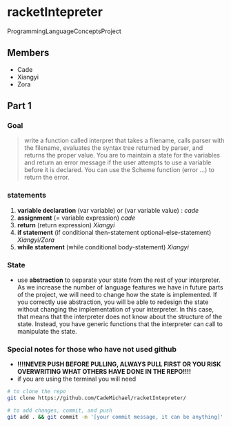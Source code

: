 # racketIntepreter
ProgrammingLanguageConceptsProject

## Members

- Cade 
- Xiangyi
- Zora 

## Part 1

### Goal

> write a function called interpret that takes a filename, calls parser with the filename, 
> evaluates the syntax tree returned by parser, and returns the proper value. You are to maintain a 
> state for the variables and return an error message if the user attempts to use a variable before it is 
> declared. You can use the Scheme function (error ...) to return the error.

### statements

1. **variable declaration**	(var variable) or (var variable value) : *cade*
2. **assignment**	(= variable expression) *cade*
3. **return**	(return expression) *Xiangyi*
4. **if statement**	(if conditional then-statement optional-else-statement) *Xiangyi/Zora*
5. **while statement**	(while conditional body-statement) *Xiangyi* 

### State 

- use **abstraction** to separate your state from the rest of your interpreter. As we increase the number of language features we have in future parts of the project, we will need to change how the state is implemented. If you correctly use abstraction, you will be able to redesign the state without changing the implementation of your interpreter. In this case, that means that the interpreter does not know about the structure of the state. Instead, you have generic functions that the interpreter can call to manipulate the state.

### Special notes for those who have not used github 

- **!!!!NEVER PUSH BEFORE PULLING, ALWAYS PULL FIRST OR YOU RISK OVERWRITING WHAT OTHERS HAVE DONE IN THE REPO!!!!**
- if you are using the terminal you will need 

```bash
# to clone the repo 
git clone https://github.com/CadeMichael/racketIntepreter/

# to add changes, commit, and push
git add . && git commit -m '[your commit message, it can be anything]' && git push
```
